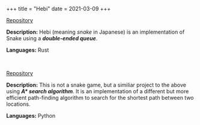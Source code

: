 +++
title = "Hebi"
date = 2021-03-09
+++

<a href="https://github.com/sjinno/hebi" target="\_blank" class="repo"><i class="fab fa-github"></i> Repository</a>

**Description:** Hebi (meaning _snake_ in Japanese) is an implementation of Snake using a **_double-ended queue_**.

**Languages:** Rust

<br />

<a href="https://github.com/sjinno/A-star" target="\_blank" class="repo"><i class="fab fa-github"></i> Repository</a>

**Description:** This is not a snake game, but a similiar project to the above using **_A\* search algorithm_**. It is an implementation of a different but more efficient path-finding algorithm to search for the shortest path between two locations.

**Languages:** Python
